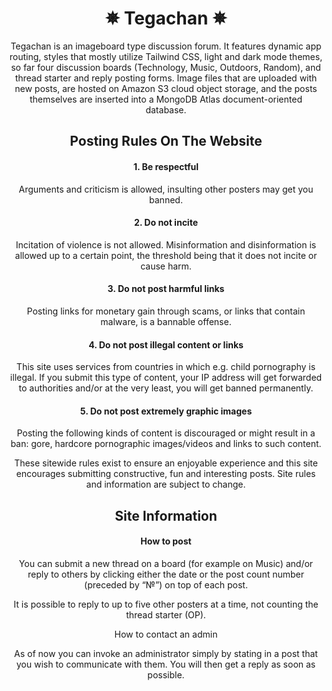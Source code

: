 <div align="center">
<h1>✵ Tegachan ✵</h1>

Tegachan is an imageboard type discussion forum. It features dynamic app routing, 
styles that mostly utilize Tailwind CSS, light and dark mode themes, so far four discussion 
boards (Technology, Music, Outdoors, Random), and thread starter and reply posting forms.
Image files that are uploaded with new posts, are hosted on Amazon S3 cloud object storage, 
and the posts themselves are inserted into a MongoDB Atlas document-oriented database.

<h2>Posting Rules On The Website</h2>

<h4>1. Be respectful</h4>

Arguments and criticism is allowed, insulting other posters may get you banned.

<h4>2. Do not incite</h4>

Incitation of violence is not allowed. Misinformation and disinformation is allowed up to a certain point, the threshold being that it does not incite or cause harm.

<h4>3. Do not post harmful links</h4>

Posting links for monetary gain through scams, or links that contain malware, is a bannable offense.

<h4>4. Do not post illegal content or links</h4>

This site uses services from countries in which e.g. child pornography is illegal. If you submit this type of content, your IP address will get forwarded to authorities and/or at the very least, you will get banned permanently.

<h4>5. Do not post extremely graphic images</h4>

Posting the following kinds of content is discouraged or might result in a ban: gore, hardcore pornographic images/videos and links to such content.

These sitewide rules exist to ensure an enjoyable experience and this site encourages submitting constructive, fun and interesting posts. Site rules and information are subject to change.

<h2>Site Information</h2>

<h4>How to post</h4>

You can submit a new thread on a board (for example on Music) and/or reply to others by clicking either the date or the post count number (preceded by “№”) on top of each post.

It is possible to reply to up to five other posters at a time, not counting the thread starter (OP).

How to contact an admin

As of now you can invoke an administrator simply by stating in a post that you wish to communicate with them. You will then get a reply as soon as possible.
</div>